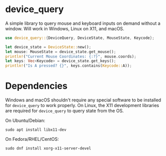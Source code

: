 # device_query

A simple library to query mouse and keyboard inputs on demand without a window.
Will work in Windows, Linux on X11, and macOS.

```Rust
use device_query::{DeviceQuery, DeviceState, MouseState, Keycode};

let device_state = DeviceState::new();
let mouse: MouseState = device_state.get_mouse();
println!("Current Mouse Coordinates: {:?}", mouse.coords);
let keys: Vec<Keycode> = device_state.get_keys();
println!("Is A pressed? {}", keys.contains(Keycode::A));
```

# Dependencies

Windows and macOS shouldn't require any special software to be installed for
`device_query` to work properly. On Linux, the X11 development libraries
are required for `device_query` to query state from the OS.

On Ubuntu/Debian:

```
sudo apt install libx11-dev
```

On Fedora/RHEL/CentOS:

```
sudo dnf install xorg-x11-server-devel
```
